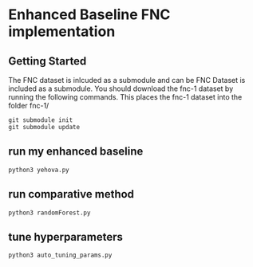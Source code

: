 # Enhanced Baseline FNC implementation
## Getting Started
The FNC dataset is inlcuded as a submodule and can be FNC Dataset is included as a submodule. You should download the fnc-1 dataset by running the following commands. This places the fnc-1 dataset into the folder fnc-1/

    git submodule init
    git submodule update

## run my enhanced baseline
    python3 yehova.py

## run comparative method
    python3 randomForest.py

## tune hyperparameters
    python3 auto_tuning_params.py
